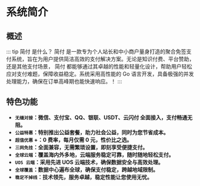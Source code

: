 # 系统简介

## 概述

::: tip 简付 是什么？
简付 是一款专为个人站长和中小商户量身打造的聚合免签支付系统，旨在为用户提供简洁高效的支付解决方案。无论是知识付费、平台赞助，还是其他支付场景，
简付 都能够通过其卓越的性能和轻量化设计，帮助用户轻松应对支付难题，保障收益稳定。系统采用高性能的 Go 语言开发，具备极强的并发处理能力，确保在订单高峰期也能快速响应。！
:::

## 特色功能

- **`无缝对接`：微信、支付宝、QQ、银联、USDT、云闪付 全面接入，支付畅通无阻。**
- **`公益特惠`：特别推出公益套餐，助力社会公益，同时为您节省成本。**
- **`超值优惠` +：0 费率，每月仅需 0 元，性价比之选。**
- **`三网免挂`：全面兼容，无需繁琐设置，即刻享受便捷支付。**
- **`全球云端`：覆盖海内外多地，云端服务稳定可靠，随时随地轻松支付。**
- **`UOS 云端`：采用先进 UOS 云端技术，确保数据安全与高效处理。**
- **`全球覆盖`：数据中心遍布全球，确保支付稳定，跨越地域限制。**
- **`稳定不掉线`：技术领先，服务卓越，稳定性能让您使用无忧。**

